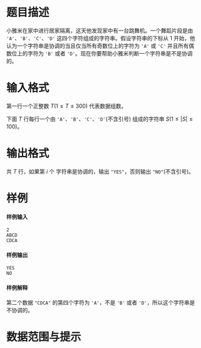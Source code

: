 
# 题目描述

小雅米在家中进行居家隔离，这天他发现家中有一台跳舞机。一个舞蹈片段是由 `'A'`、`'B'`、`'C'`、`'D'` 这四个字符组成的字符串。假设字符串的下标从 $1$ 开始，他认为一个字符串是协调的当且仅当所有奇数位上的字符为 `'A'` 或 `'C'` 并且所有偶数位上的字符为 `'B'` 或者 `'D'`。现在你要帮助小雅米判断一个字符串是不是协调的。


# 输入格式

第一行一个正整数 $T(1\leq T \leq 300)$ 代表数据组数。

下面 $T$ 行每行一个由 `'A'`、`'B'`、`'C'`、`'D'`(不含引号) 组成的字符串 $S(1 \leq |S| \leq 100)$。

# 输出格式

共 $T$ 行，如果第 $i$ 个 字符串是协调的，输出 `"YES"`，否则输出 `"NO"`(不含引号)。

# 样例

#### 样例输入

```plain
2
ABCD
CDCA
```

#### 样例输出

```plain
YES
NO
```

#### 样例解释

第二个数据 `"CDCA"` 的第四个字符为 `'A'`，不是 `'B'` 或者 `'D'`，所以这个字符串是不协调的。


# 数据范围与提示



